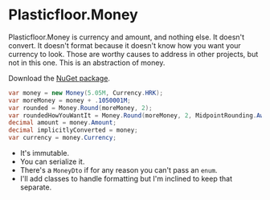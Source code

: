 # Plasticfloor.Money
Plasticfloor.Money is currency and amount, and nothing else. It doesn't convert. It doesn't format because it doesn't know how you want
your currency to look. Those are worthy causes to address in other projects, but not in this one. This is an abstraction of money.

Download the [NuGet package](https://www.nuget.org/packages/Plasticfloor.Money).

```csharp
var money = new Money(5.05M, Currency.HRK);
var moreMoney = money + .1050001M;
var rounded = Money.Round(moreMoney, 2);
var roundedHowYouWantIt = Money.Round(moreMoney, 2, MidpointRounding.AwayFromZero);
decimal amount = money.Amount;
decimal implicitlyConverted = money;
var currency = money.Currency;
```

- It's immutable.
- You can serialize it.
- There's a `MoneyDto` if for any reason you can't pass an `enum`.
- I'll add classes to handle formatting but I'm inclined to keep that separate. 
